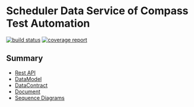# Scheduler Data Service of Compass Test Automation

[![build status](https://git.sami.int.thomsonreuters.com/compass/cta-app-schedulerdataservice/badges/master/build.svg)](https://git.sami.int.thomsonreuters.com/compass/cta-app-schedulerdataservice/commits/master)
[![coverage report](https://git.sami.int.thomsonreuters.com/compass/cta-app-schedulerdataservice/badges/master/coverage.svg)](https://git.sami.int.thomsonreuters.com/compass/cta-app-schedulerdataservice/commits/master)

## Summary
* [Rest API](RESTAPI.md)
* [DataModel](DATAMODEL.md)
* [DataContract](DATACONTRACT.md)
* [Document](DOCUMENTATION.md)
* [Sequence Diagrams](https://www.lucidchart.com/documents/edit/4f14c5e7-a957-4099-902a-3b3a9e196b69)
